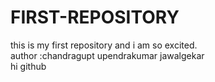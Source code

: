 # FIRST-REPOSITORY
this is my first repository and i am so excited.
<br>
author :chandragupt upendrakumar jawalgekar
<br>
hi github

